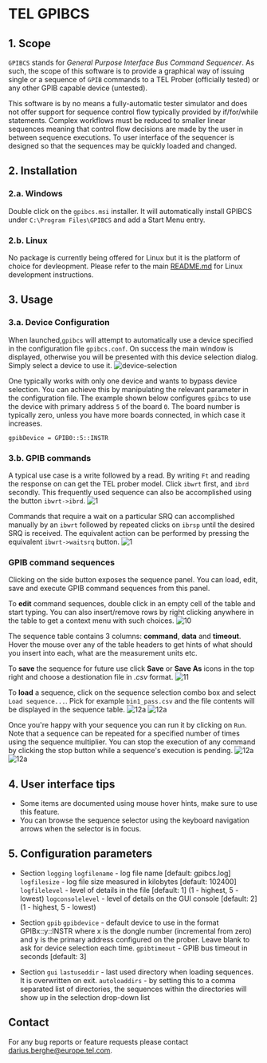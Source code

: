 # TEL GPIBCS

## 1. Scope
`GPIBCS` stands for *General Purpose Interface Bus Command Sequencer*. As such, the scope of this software is to provide a graphical way of issuing single or a sequence of `GPIB` commands to a TEL Prober (officially tested) or any other GPIB capable device (untested).

This software is by no means a fully-automatic tester simulator and does not offer support for sequence control flow typically provided by if/for/while statements. Complex workflows must be reduced to smaller linear sequences meaning that control flow decisions are made by the user in between sequence executions. To user interface of the sequencer is designed so that the sequences may be quickly loaded and changed.

## 2. Installation

### 2.a. Windows
Double click on the `gpibcs.msi` installer. It will automatically install GPIBCS under `C:\Program Files\GPIBCS` and add a Start Menu entry.

### 2.b. Linux
No package is currently being offered for Linux but it is the platform of choice for devleopment. Please refer to the main [README.md](https://github.com/buha/gpibcs) for Linux development instructions.

## 3. Usage

### 3.a. Device Configuration
When launched,`gpibcs` will attempt to automatically use a device specified in the configuration file `gpibcs.conf`. On success the main window is displayed, otherwise you will be presented with this device selection dialog. Simply select a device to use it.
![device-selection](00.gif)

One typically works with only one device and wants to bypass device selection. You can achieve this by manipulating the relevant parameter in the configuration file. The example shown below configures `gpibcs` to use the device with primary address `5` of the board `0`. The board number is typically zero, unless you have more boards connected, in which case it increases.
```
gpibDevice = GPIB0::5::INSTR
```
### 3.b. GPIB commands
A typical use case is a write followed by a read. By writing `Ft` and reading the response on can get the TEL prober model. Click `ibwrt` first, and `ibrd` secondly. This frequently used sequence can also be accomplished using the button `ibwrt->ibrd`.
![1](01a.png)

Commands that require a wait on a particular SRQ can accomplished manually by an `ibwrt` followed by repeated clicks on `ibrsp` until the desired SRQ is received. The equivalent action can be performed by pressing the equivalent `ibwrt->waitsrq` button.
![1](01b.png)

### GPIB command sequences
Clicking on the side button exposes the sequence panel. You can load, edit, save and execute GPIB command sequences from this panel.

To **edit** command sequences, double click in an empty cell of the table and start typing. You can also insert/remove rows by right clicking anywhere in the table to get a context menu with such choices.
![10](10.png)

The sequence table contains 3 columns: **command**, **data** and **timeout**. Hover the mouse over any of the table headers to get hints of what should you insert into each, what are the measurement units etc.

To **save** the sequence for future use click **Save** or **Save As** icons in the top right and choose a destionation file in *.csv* format.
![11](11.png)

To **load** a sequence, click on the sequence selection combo box and select `Load sequence...`. Pick for example `bin1_pass.csv` and the file contents will be displayed in the sequence table.
![12a](12a.png)
![12a](12b.png)

Once you're happy with your sequence you can run it by clicking on `Run`. Note that a sequence can be repeated for a specified number of times using the sequence multiplier. You can stop the execution of any command by clicking the stop button while a sequence's execution is pending.
![12a](13b.png)
![12a](13a.png)

## 4. User interface tips
* Some items are documented using mouse hover hints, make sure to use this feature.
* You can browse the sequence selector using the keyboard navigation arrows when the selector is in focus.

## 5. Configuration parameters
* Section `logging`
`logfilename` - log file name [default: gpibcs.log]
`logfilesize` - log file size measured in kilobytes [default: 102400]
`logfilelevel` - level of details in the file [default: 1]  (1 - highest, 5 - lowest)
`logconsolelevel` - level of details on the GUI console [default: 2] (1 - highest, 5 - lowest)

* Section `gpib`
`gpibdevice` - default device to use in the format GPIBx::y::INSTR where x is the dongle number (incremental from zero) and y is the primary address configured on the prober. Leave blank to ask for device selection each time.
`gpibtimeout` - GPIB bus timeout in seconds [default: 3]

* Section `gui`
`lastuseddir` - last used directory when loading sequences. It is overwritten on exit.
`autoloaddirs` - by setting this to a comma separated list of directories, the sequences within the directories will show up in the selection drop-down list

## Contact
For any bug reports or feature requests please contact darius.berghe@europe.tel.com.
















